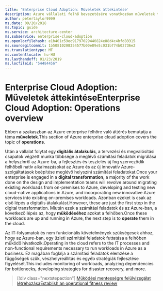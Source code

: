 ```yaml
---
title: 'Enterprise Cloud Adoption: Műveletek áttekintése'
description: Azure vállalati felhő bevezetésére vonatkozóan műveletek tartalom áttekintése
author: petertaylor9999
ms.date: 09/20/2018
ms.topic: guide
ms.service: architecture-center
ms.subservice: enterprise-cloud-adoption
ms.openlocfilehash: e1b401c59ec91797029440824e88d4c4bfd83315
ms.sourcegitcommit: 1b50810208354577b00e89e5c031b774b02736e2
ms.translationtype: MT
ms.contentlocale: hu-HU
ms.lasthandoff: 01/23/2019
ms.locfileid: "54484456"
---
```

# <a name="enterprise-cloud-adoption-operations-overview"></a><span data-ttu-id="e7f35-103">Enterprise Cloud Adoption: Műveletek áttekintése</span><span class="sxs-lookup"><span data-stu-id="e7f35-103">Enterprise Cloud Adoption: Operations overview</span></span>

<span data-ttu-id="e7f35-104">Ebben a szakaszban az Azure enterprise felhőre való áttérés bemutatja a téma **műveletek**.</span><span class="sxs-lookup"><span data-stu-id="e7f35-104">This section of Azure enterprise cloud adoption covers the topic of **operations**.</span></span> 

<span data-ttu-id="e7f35-105">Után a vállalat folytat egy **digitális átalakulás**, a tervezési és megvalósítási csapatok végzett munka többsége a meglévő számítási feladatok migrálása a helyszínről az Azure-ba, a fejlesztés és tesztelés új fog szerveződik felhőbeli natív alkalmazásokat az Azure és az új innovatív Azure-szolgáltatások beépítése meglévő helyszíni számítási feladatokat.</span><span class="sxs-lookup"><span data-stu-id="e7f35-105">Once your enterprise is engaged in a **digital transformation**, a majority of the work done on the design and implementation teams will revolve around migrating existing workloads from on-premises to Azure, developing and testing new cloud-native applications in Azure, and incorporating new innovative Azure services into existing on-premises workloads.</span></span> <span data-ttu-id="e7f35-106">Azonban ezeket is csak az első lépés a digitális átalakulást.</span><span class="sxs-lookup"><span data-stu-id="e7f35-106">However, these are just the first step in the digital transformation.</span></span> <span data-ttu-id="e7f35-107">Miután ezek a számítási feladatok és az Azure-ban, a következő lépés az, hogy **működéséhez** azokat a felhőben.</span><span class="sxs-lookup"><span data-stu-id="e7f35-107">Once these workloads are up and running in Azure, the next step is to **operate** them in the cloud.</span></span>

<span data-ttu-id="e7f35-108">Az IT-folyamatok és nem funkcionális követelmények szükségesek ahhoz, hogy az Azure-ban, egy üzleti számítási feladatok futtatása a felhőben működő hivatkozik.</span><span class="sxs-lookup"><span data-stu-id="e7f35-108">Operating in the cloud refers to the IT processes and non-functional requirements necessary to run workloads in Azure as a business.</span></span> <span data-ttu-id="e7f35-109">Ez magában foglalja a számítási feladatok elemzése a függőségek szűk, vészhelyreállítás és egyéb stratégiák fejlesztése figyelését.</span><span class="sxs-lookup"><span data-stu-id="e7f35-109">This includes monitoring of workloads, analyzing dependencies for bottlenecks, developing strategies for disaster recovery, and more.</span></span>

> [!div class="nextstepaction"]
> [<span data-ttu-id="e7f35-110">Működési mentességre felülvizsgálat létrehozása</span><span class="sxs-lookup"><span data-stu-id="e7f35-110">Establish an operational fitness review</span></span>](operational-fitness-review.md)
